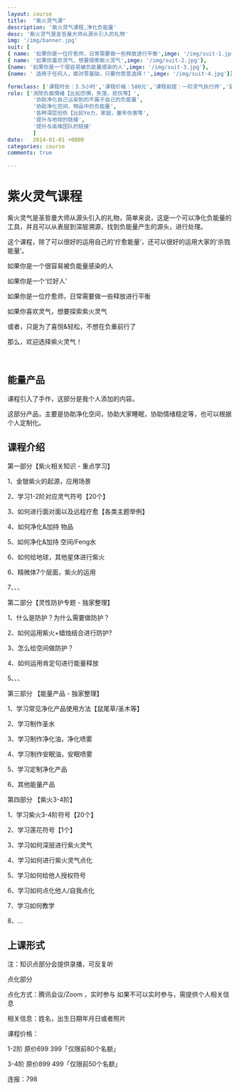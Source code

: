 ```yaml
---
layout: course
title:  "紫火灵气课"
description: '紫火灵气课程,净化负能量'
desc: '紫火灵气是圣哲曼大师从源头引入的礼物'
img: '/img/banner.jpg'
suit: [
{ name: '如果你是一位疗愈师，日常需要做一些释放进行平衡',imge: '/img/suit-1.jpg'},
{ name: '如果你喜欢灵气，想要探索紫火灵气',imge: '/img/suit-2.jpg'},
{name: '如果你是一个很容易被负能量感染的人',imge: '/img/suit-3.jpg'},
{name: ' 适用于任何人，面对零基础，只要你愿意选择！',imge: '/img/suit-4.jpg'}]

formclass: ['课程时长：3.5小时','课程价格：580元','课程前提：一阶灵气执行师','录播课程，随时报名']
role: ['消除负面情绪【比如恐惧，失落，悲伤等】',
        '协助净化自己沾染到的不属于自己的负能量',
        '协助净化空间，物品中的负能量',
        '各种深层创伤【比如Ye力，家庭，童年伤害等',
        '提升与地球的链接',
        '提升与高维团队的链接'
        ]
date:   2014-01-01 +0800
categories: course
comments: true

---
```

<h1>紫火灵气课程</h1>

紫火灵气是圣哲曼大师从源头引入的礼物，简单来说，这是一个可以净化负能量的工具，并且可以从表层到深层溯源，找到负能量产生的源头，进行处理。

这个课程，除了可以很好的运用自己的‘疗愈能量’，还可以很好的运用大家的‘杀戮能量’。

如果你是一个很容易被负能量感染的人

如果你是一个‘烂好人’

如果你是一位疗愈师，日常需要做一些释放进行平衡

如果你喜欢灵气，想要探索紫火灵气

或者，只是为了喜悦&轻松，不想在负重前行了

那么，欢迎选择紫火灵气！



   
<h2>能量产品</h2>

课程引入了手作，这部分是我个人添加的内容。

这部分产品，主要是协助净化空间，协助大家睡眠，协助情绪稳定等，也可以根据个人定制化。




<h2>课程介绍</h2>

第一部分【紫火相关知识 - 重点学习】

1、金银紫火的起源，应用场景

2、学习1-2阶对应灵气符号【20个】

3、如何进行面对面以及远程疗愈【各类主题举例】

4、如何净化&加持 物品

5、如何净化&加持 空间/Feng水

6、如何给地球，其他星体进行紫火

6、精微体7个层面，紫火的运用

7、、、





第二部分【灵性防护专题 - 独家整理】

1、什么是防护？为什么需要做防护？

2、如何运用紫火+蜡烛结合进行防护?

3、怎么给空间做防护？

4、如何运用肯定句进行能量释放

5、、、





第三部分 【能量产品 - 独家整理】

1、学习常见净化产品使用方法【鼠尾草/圣木等】

2、学习制作圣水

3、学习制作净化油，净化喷雾

4、学习制作安眠油，安眠喷雾

5、学习定制净化产品

6、其他能量产品





第四部分  【紫火3-4阶】

1、学习紫火3-4阶符号【20个】

2、学习莲花符号【1个】

3、学习如何深层进行紫火灵气

4、学习如何进行紫火灵气点化

5、学习如何给他人授权符号

6、学习如何点化他人/自我点化

7、学习如何教学

8、...



<h2>上课形式</h2>




注：知识点部分会提供录播，可反复听

点化部分

点化方式：腾讯会议/Zoom ，实时参与
         如果不可以实时参与，需提供个人相关信息

相关信息：姓名，出生日期年月日或者照片       

课程价格：

1-2阶  原价699  399「仅限前80个名额」

3-4阶  原价899  499「仅限前50个名额」

连报：798